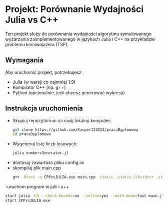 # Projekt: Porównanie Wydajności Julia vs C++

Ten projekt służy do porównania wydajności algorytmu symulowanego wyżarzania zaimplementowanego w językach Julia i C++ na przykładzie problemu komiwojażera (TSP).

## Wymagania

Aby uruchomić projekt, potrzebujesz:
- Julia (w wersji co najmniej 1.9)
- Kompilator C++ (np. g++)
- Python (opcjonalnie, jeśli chcesz generować wykresy)

## Instrukcja uruchomienia
- Skopiuj repozytorium na swój lokalny komputer:
  ```bash
  git clone https://github.com/Kasper123213/pracaDyplomowa
  cd pracaDyplomowa
  ```
- Wygeneruj listę liczb losowych:
  ```bash
  julia numbersGenerator.jl
  ```
- dostosuj zawartość pliku config.ini
- skompiluj plik main.cpp
  ```bash
  g++ -Ofast -o CPPvsJULIA.exe main.cpp -static -static-libstdc++ -static-libgcc -march=tigerlake
  ```
-uruchom program w julii i c++
```bash
start julia -O3 --check-bounds=no --inline=yes --math-mode=fast main.jl
start CPPvsJULIA.exe
```
